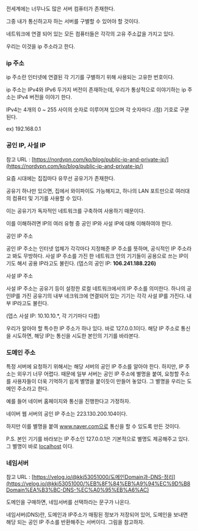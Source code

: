 
전세계에는 너무나도 많은 서버 컴퓨터가 존재한다.

그중 내가 통신하고자 하는 서버를 구별할 수 있어야 할 것이다.

네트워크에 연결 되어 있는 모든 컴퓨터들은 각각의 고유 주소값을 가지고 있다.

우리는 이것을 ip 주소라고 한다.

### ip 주소

ip 주소란 인터넷에 연결된 각 기기를 구별하기 위해 사용되는 고유한 번호이다.

ip 주소는 IPv4와 IPv6 두가지 버전이 존재하는데, 우리가 통상적으로 이야기하는 ip 주소는 IPv4 버전을 이야기 한다.

IPv4는 4개의 0 ~ 255 사이의 숫자로 이루어져 있으며 각 숫자마다 .(점) 기호로 구분된다.

ex) 192.168.0.1

### 공인 IP, 사설 IP

참고 URL : [https://nordvpn.com/ko/blog/public-ip-and-private-ip/](https://nordvpn.com/ko/blog/public-ip-and-private-ip/)

요즘 시대에는 집집마다 유무선 공유기가 존재한다.

공유기 하나만 있으면, 집에서 와이파이도 가능해지고, 하나의 LAN 포트만으로 여러대의 컴퓨터 및 기기를 사용할 수 있다.

이는 공유기가 독자적인 네트워크를 구축하여 사용하기 때문이다.

이를 이해하려면 IP의 여러 유형 중 공인 IP와 사설 IP에 대해 이해하여야 한다.

공인 IP 주소

공인 IP 주소는 인터넷 업체가 각각마다 지정해준 IP 주소를 뜻하며, 공식적인 IP 주소라고 봐도 무방하다. 사설 IP 주소를 가진 한 네트워크 안의 기기들이 공용으로 쓰는 IP이기도 해서 공용 IP라고도 불린다. (뎁스의 공인 IP: **106.241.188.226)**

사설 IP 주소

사설 IP 주소는 공유기 등이 설정한 로컬 네트워크에서의 IP 주소를 의미한다. 하나의 공인IP를 가진 공유기의 내부 네크워크에 연결되어 있는 기기는 각각 사설 IP를 가진다. 내부 IP라고도 불린다.

(뎁스 사설 IP: 10.10.10.*, 각 기기마다 다름)

우리가 알아야 할 특수한 IP 주소가 하나 있다. 바로 127.0.0.1이다. 해당 IP 주소로 통신을 시도하면, 해당 IP는 통신을 시도한 본인의 기기를 바라본다.

### 도메인 주소

특정 서버에 요청하기 위해서는 해당 서버의 공인 IP 주소를 알아야 한다. 하지만, IP 주소는 외우기 너무 어렵다. 때문에 일부 서버는 공인 IP 주소에 별명을 붙여, 요청할 주소를 사용자들이 더욱 기억하기 쉽게 별명을 붙이듯이 만들어 놓았다. 그 별명을 우리는 도메인 주소라고 한다.

예를 들어 네이버 홈페이지와 통신을 진행한다고 가정하자.

네이버 웹 서버의 공인 IP 주소는 223.130.200.104이다.

하지만 이를 별명을 붙여 www.naver.com으로 통신을 할 수 있도록 만든 것이다.

P.S. 본인 기기를 바라보는 IP 주소인 127.0.0.1은 기본적으로 별명도 제공해주고 있다. 그 별명이 바로 [localhost](http://localhost) 이다.

### 네임서버

참고 URL : [](https://velog.io/@kkj53051000/%EB%8F%84%EB%A9%94%EC%9D%B8Domain%EA%B3%BC-DNS-%EC%A0%95%EB%A6%AC)[https://velog.io/@kkj53051000/도메인Domain과-DNS-정리](https://velog.io/@kkj53051000/%EB%8F%84%EB%A9%94%EC%9D%B8Domain%EA%B3%BC-DNS-%EC%A0%95%EB%A6%AC)

도메인을 구매하면, 네임서버를 선택하라는 문구가 나온다.

네임서버(DNS)란, 도메인과 IP주소가 매핑된 정보가 저장되어 있어, 도메인을 보내면 해당 되는 공인 IP 주소를 반환해주는 서버이다. 그림을 참고하자.